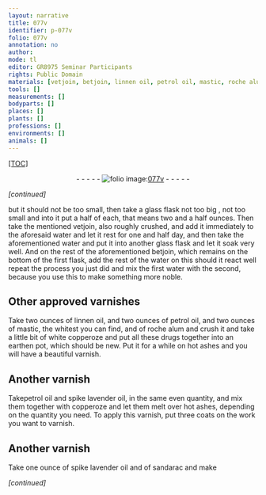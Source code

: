 ```yaml
---
layout: narrative
title: 077v
identifier: p-077v
folio: 077v
annotation: no
author:
mode: tl
editor: GR8975 Seminar Participants
rights: Public Domain
materials: [vetjoin, betjoin, linnen oil, petrol oil, mastic, roche alum, white copperoze, earth, spike lavender oil, copperoze, sandarac]
tools: []
measurements: []
bodyparts: []
places: []
plants: []
professions: []
environments: []
animals: []
---
```


<p><a href="{{ site.baseurl }}/diplomatic/">[TOC]</a></p><div class="folio" align="center">- - - - - <a href="http://gallica.bnf.fr/ark:/12148/btv1b10500001g/f160.image" target="_blank"><img src="https://cu-mkp.github.io/2017-workshop-edition/assets/photo-icon.png" alt="folio image: " style="display:inline-block; margin-bottom:-3px;"/>077v</a> - - - - - </div>  
 
*[continued]*
  
but it should not be too small, then take a glass flask not too big <span class="del"></span>, not too small and into it put a half of each, that means two and a half ounces. Then take the mentioned <span class="m">vetjoin</span>, also roughly crushed, and add it immediately to the aforesaid water and let it rest for one and half day, and then take the aforementioned water and put it into another glass flask and let it soak very well. And on the rest of the aforementioned <span class="m">betjoin</span>, which remains on the bottom of the first flask, add the rest of the water on this should it react well repeat the process you just did and mix the first water with the second, because you use this to make something more noble.
 
 
  

## Other approved varnishes

 
Take two ounces of <span class="m">linnen oil</span>, and two ounces of <span class="m">petrol oil</span>, and two ounces of <span class="m">mastic</span>, the whitest you can find, and of <span class="m">roche alum</span> and crush it and take a little bit of <span class="m">white copperoze</span> and put all these drugs together into an <span class="m">earth</span>en pot, which should be new. Put it for a while on hot ashes and you will have a beautiful varnish.
 
 
  

## Another varnish

 
Take<span class="m">petrol oil</span> and <span class="m">spike lavender oil</span>, in the same even quantity, and mix them together with <span class="m">copperoze</span> and let them melt over hot ashes, depending on the quantity you need. To apply this varnish, put three coats on the work you want to varnish.
 
 
  

## Another varnish

 
Take one ounce of <span class="m">spike lavender oil</span> and of <span class="m">san<span class="del"></span><span class="add">darac</span></span> and make
 
*[continued]*
 
